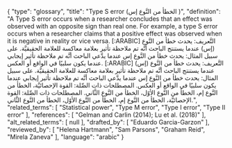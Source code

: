 {
    "type": "glossary",
    "title": "Type S error (الخطأ من النَّوع إس )",
    "definition": "A Type S error occurs when a researcher concludes that an effect was observed with an opposite sign than real one. For example, a type S error occurs when a researcher claims that a positive effect was observed when it is negative in reality or vice versa. [:ARABIC] التَّعريف: يحدث خطأ من النَّوع (إس) عندما يستنتج الباحث أنَّه تم ملاحظة تأثير بعلامة معاكسة للعلامة الحقيقيَّة. على سبيل المثال: يحدث خطأ من النَّوع إس عندما يدَّعي الباحث أنَّه تم ملاحظة تأثير إيجابي عندما يكون سلبيًا في الواقع أو العكس. [:ARABIC] التَّعريف: يحدث خطأ من النَّوع (إس) عندما يستنتج الباحث أنَّه تم ملاحظة تأثير بعلامة معاكسة للعلامة الحقيقيَّة. على سبيل المثال: يحدث خطأ من النَّوع إس عندما يدَّعي الباحث أنَّه تم ملاحظة تأثير إيجابي عندما يكون سلبيًا في الواقع أو العكس. المصطلحات ذات الصِّلة: القوة الإحصائيَّة، الخطأ من النَّوع إم، الخطأ من النَّوع الأوّل، الخطأ من النَّوع الثَّاني. المصطلحات ذات الصِّلة: القوة الإحصائيَّة، الخطأ من النَّوع إم، الخطأ من النَّوع الأوّل، الخطأ من النَّوع الثَّاني.",
    "related_terms": [
        "Statistical power",
        "Type M error",
        "Type I error",
        "Type II error"
    ],
    "references": [
        "Gelman and Carlin (2014); Lu et al. (2018)"
    ],
    "alt_related_terms": [
        null
    ],
    "drafted_by": [
        "Eduardo Garcia-Garzon"
    ],
    "reviewed_by": [
        "Helena Hartmann",
        "Sam Parsons",
        "Graham Reid",
        "Mirela Zaneva"
    ],
    "language": "arabic"
}